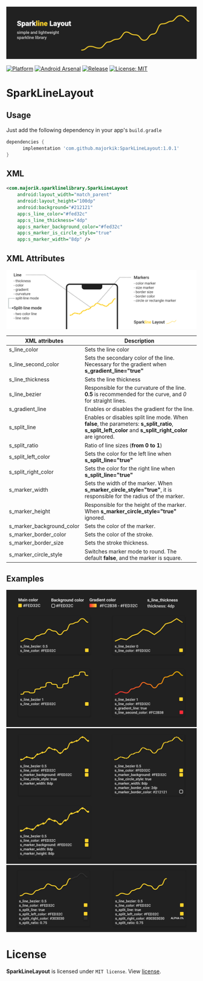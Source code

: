 <p align="center">
    <img src="screenshots/Main image.png">
</p>

[![Platform](https://img.shields.io/badge/platform-Android-brightgreen.svg)](https://www.android.com)
[![Android Arsenal](https://img.shields.io/badge/Android%20Arsenal-SparkLineLayout-yellow.svg?style=flat)](https://android-arsenal.com/details/1/7825)
[![Release](https://img.shields.io/github/release/majorkik/SparkLineLayout.svg?style=flat)](https://jitpack.io/#majorkik/SparkLineLayout)
[![License: MIT](https://img.shields.io/badge/License-MIT-orange.svg)](https://opensource.org/licenses/MIT)

# SparkLineLayout

## Usage
Just add the following dependency in your app's `build.gradle`
```groovy
dependencies {
      implementation 'com.github.majorkik:SparkLineLayout:1.0.1'
}
```
## XML

```xml
<com.majorik.sparklinelibrary.SparkLineLayout
    android:layout_width="match_parent"
    android:layout_height="100dp"
    android:background="#212121"
    app:s_line_color="#fed32c"
    app:s_line_thickness="4dp"
    app:s_marker_background_color="#fed32c"
    app:s_marker_is_circle_style="true"
    app:s_marker_width="8dp" />
```

## XML Attributes
<p align="center">
    <img src="screenshots/Attributes.png"><br>
</p>



XML attributes | Description
--------|----------
s_line_color | Sets the line color
s_line_second_color | Sets the secondary color of the line. Necessary for the gradient when **s_gradient_line="true"**
s_line_thickness | Sets the line thickness
s_line_bezier | Responsible for the curvature of the line. **0.5** is recommended for the curve, and *0* for straight lines.
s_gradient_line | Enables or disables the gradient for the line.
s_split_line | Enables or disables split line mode. When **false**, the parameters: **s_split_ratio**, **s_split_left_color** and **s_split_right_color** are ignored.
s_split_ratio | Ratio of line sizes (**from 0 to 1**)
s_split_left_color | Sets the color for the left line when **s_split_line="true"**
s_split_right_color |Sets the color for the right line when **s_split_line="true"**
s_marker_width | Sets the width of the marker. When **s_marker_circle_style="true"**, it is responsible for the radius of the marker.
s_marker_height | Responsible for the height of the marker. When **s_marker_circle_style="true"** ignored.
s_marker_background_color | Sets the color of the marker.
s_marker_border_color | Sets the color of the stroke.
s_marker_border_size | Sets the stroke thickness.
s_marker_circle_style | Switches marker mode to round. The default **false**, and the marker is square.

## Examples 

<img src="screenshots/Examples 1 Curvature.png">

<img src="screenshots/Examples 2 Markers.png">

<img src="screenshots/Examples 3 Split-lines.png">

# License

<b>SparkLineLayout</b> is licensed under `MIT license`. View [license](LICENSE.md).